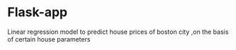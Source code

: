 # Flask-app
Linear regression model  to predict house prices of boston city ,on the basis of certain house parameters
